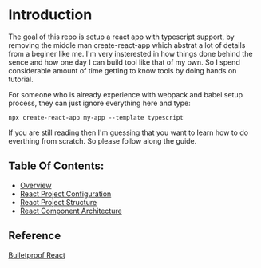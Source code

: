 # Introduction
The goal of this repo is setup a react app with typescript support, by removing the middle man create-react-app which abstrat a lot of details from a beginer like me. I'm very insterested in how things done behind the sence and how one day I can build tool like that of my own. So I spend considerable amount of time getting to know tools by doing hands on tutorial.

For someone who is already experience with webpack and babel setup process, they can just ignore everything here and type:

```
npx create-react-app my-app --template typescript
```

If you are still reading then I'm guessing that you want to learn how to do everthing from scratch. So please follow along the guide.


## Table Of Contents:

- [Overview](docs/overview.md)
- [React Project Configuration](docs/react-config.md)
- [React Project Structure](docs/project-structure.md)
- [React Component Architecture](docs/component-architecture.md)


## Reference
[Bulletproof React](https://github.com/alan2207/bulletproof-react)
